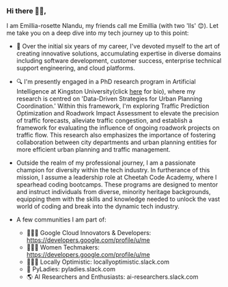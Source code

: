 ### Hi there 👋🏿,

I am Emillia-rosette Nlandu, my friends call me Emillia (with two 'lls' 😊).  Let me take you on a deep dive into my tech journey up to this point: 

- 🚀 Over the initial six years of my career, I've devoted myself to the art of creating innovative solutions, accumulating expertise in diverse domains including software development, customer success, enterprise technical support engineering, and cloud platforms. 

- 🔍 I'm presently engaged in a PhD research program in Artificial Intelligence at Kingston University(click [here](https://www.kingston.ac.uk/research/research-degrees/research-degree-students/profile/emillia-rosette-nlandu-nzinga-415/) for bio), where my research is centred on 'Data-Driven Strategies for Urban Planning Coordination.' Within this framework, I'm exploring Traffic Prediction Optimization and Roadwork Impact Assessment to elevate the precision of traffic forecasts, alleviate traffic congestion, and establish a framework for evaluating the influence of ongoing roadwork projects on traffic flow. This research also emphasizes the importance of fostering collaboration between city departments and urban planning entities for more efficient urban planning and traffic management. 
- Outside the realm of my professional journey, I am a passionate champion for diversity within the tech industry. In furtherance of this mission, I assume a leadership role at Cheetah Code Academy, where I spearhead coding bootcamps. These programs are designed to mentor and instruct individuals from diverse, minority heritage backgrounds, equipping them with the skills and knowledge needed to unlock the vast world of coding and break into the dynamic tech industry.

- A few communities I am part of:
    - 👩🏿‍💻 Google Cloud Innovators & Developers: https://developers.google.com/profile/u/me
    - 💁🏿‍♀️ Women Techmakers: https://developers.google.com/profile/u/me
    - 🕵🏿‍♀️ Locally Optimistic: locallyoptimistic.slack.com
    - 🐍 PyLadies: pyladies.slack.com
    - 🌎 AI Researchers and Enthusiasts: ai-researchers.slack.com




<!-- [![GitHub Streak](http://github-readme-streak-stats.herokuapp.com?user=Emillia-rosette&date_format=M%20j%5B%2C%20Y%5D)](https://git.io/streak-stats) -->

<!--
**Emillia-rosette/Emillia-rosette** is a ✨ _special_ ✨ repository because its `README.md` (this file) appears on your GitHub profile.

Here are some ideas to get you started:

- 🔭 I’m currently working on ...
- 🌱 I’m currently learning ...
- 👯 I’m looking to collaborate on ...
- 🤔 I’m looking for help with ...
- 💬 Ask me about ...
- 📫 How to reach me: ...
- 😄 Pronouns: ...
-->
